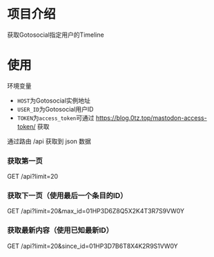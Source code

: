 # 项目介绍
获取Gotosocial指定用户的Timeline

# 使用

环境变量

- `HOST`为Gotosocial实例地址
- `USER_ID`为Gotosocial用户ID
- `TOKEN`为`access_token`可通过 https://blog.0tz.top/mastodon-access-token/ 获取 

通过路由 /api 获取到 json 数据

### 获取第一页
GET /api?limit=20

### 获取下一页（使用最后一个条目的ID）
GET /api?limit=20&max_id=01HP3D6Z8Q5X2K4T3R7S9VW0Y

### 获取最新内容（使用已知最新ID）
GET /api?limit=20&since_id=01HP3D7B6T8X4K2R9S1VW0Y

